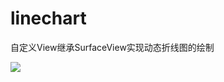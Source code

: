 # linechart
自定义View继承SurfaceView实现动态折线图的绘制

![](https://github.com/shenhuanet/linechart/blob/master/20160314102647069.gif)

